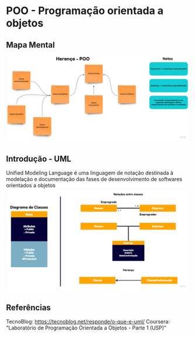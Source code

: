 # POO - Programação orientada a objetos
## Mapa Mental
  ![plot](./Mind%20Map.jpg)

## Introdução - UML
  Unified Modeling Language é uma linguagem de notação destinada à modelação e documentação das fases de desenvolvimento de softwares orientados a objetos
  ![plot](./UML%20Diagram.jpg)

## Referências
  TecnoBlog: https://tecnoblog.net/responde/o-que-e-uml/
  Coursera: "Laboratório de Programação Orientada a Objetos - Parte 1 (USP)"
